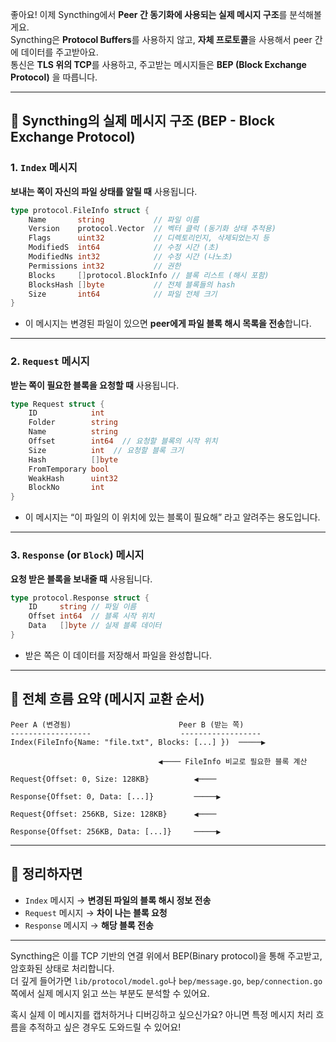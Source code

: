좋아요! 이제 Syncthing에서 **Peer 간 동기화에 사용되는 실제 메시지 구조**를 분석해볼게요.  
Syncthing은 **Protocol Buffers**를 사용하지 않고, **자체 프로토콜**을 사용해서 peer 간에 데이터를 주고받아요.  
통신은 **TLS 위의 TCP**를 사용하고, 주고받는 메시지들은 **BEP (Block Exchange Protocol)** 을 따릅니다.

---

## 🧩 Syncthing의 실제 메시지 구조 (BEP - Block Exchange Protocol)

### 1. `Index` 메시지
**보내는 쪽이 자신의 파일 상태를 알릴 때** 사용됩니다.

```go
type protocol.FileInfo struct {
    Name       string           // 파일 이름
    Version    protocol.Vector  // 벡터 클럭 (동기화 상태 추적용)
    Flags      uint32           // 디렉토리인지, 삭제되었는지 등
    ModifiedS  int64            // 수정 시간 (초)
    ModifiedNs int32            // 수정 시간 (나노초)
    Permissions int32           // 권한
    Blocks     []protocol.BlockInfo // 블록 리스트 (해시 포함)
    BlocksHash []byte           // 전체 블록들의 hash
    Size       int64            // 파일 전체 크기
}
```

- 이 메시지는 변경된 파일이 있으면 **peer에게 파일 블록 해시 목록을 전송**합니다.

---

### 2. `Request` 메시지
**받는 쪽이 필요한 블록을 요청할 때** 사용됩니다.

```go
type Request struct {
    ID            int 
    Folder        string
    Name          string
    Offset        int64  // 요청할 블록의 시작 위치
    Size          int  // 요청할 블록 크기
    Hash          []byte
    FromTemporary bool
    WeakHash      uint32
    BlockNo       int
}
```

- 이 메시지는 “이 파일의 이 위치에 있는 블록이 필요해” 라고 알려주는 용도입니다.

---

### 3. `Response` (or `Block`) 메시지
**요청 받은 블록을 보내줄 때** 사용됩니다.

```go
type protocol.Response struct {
    ID     string // 파일 이름
    Offset int64  // 블록 시작 위치
    Data   []byte // 실제 블록 데이터
}
```

- 받은 쪽은 이 데이터를 저장해서 파일을 완성합니다.

---

## 🔁 전체 흐름 요약 (메시지 교환 순서)

```
Peer A (변경됨)                        Peer B (받는 쪽)
------------------                    ------------------
Index(FileInfo{Name: "file.txt", Blocks: [...] })  ─────▶

                                 ◀──── FileInfo 비교로 필요한 블록 계산

Request{Offset: 0, Size: 128KB}          ◀────

Response{Offset: 0, Data: [...]}         ─────▶

Request{Offset: 256KB, Size: 128KB}      ◀────

Response{Offset: 256KB, Data: [...]}     ─────▶
```

---

## 🧠 정리하자면

- `Index` 메시지 → **변경된 파일의 블록 해시 정보 전송**
- `Request` 메시지 → **차이 나는 블록 요청**
- `Response` 메시지 → **해당 블록 전송**

---

Syncthing은 이를 TCP 기반의 연결 위에서 BEP(Binary protocol)을 통해 주고받고, 암호화된 상태로 처리합니다.  
더 깊게 들어가면 `lib/protocol/model.go`나 `bep/message.go`, `bep/connection.go` 쪽에서 실제 메시지 읽고 쓰는 부분도 분석할 수 있어요.

혹시 실제 이 메시지를 캡처하거나 디버깅하고 싶으신가요? 아니면 특정 메시지 처리 흐름을 추적하고 싶은 경우도 도와드릴 수 있어요!